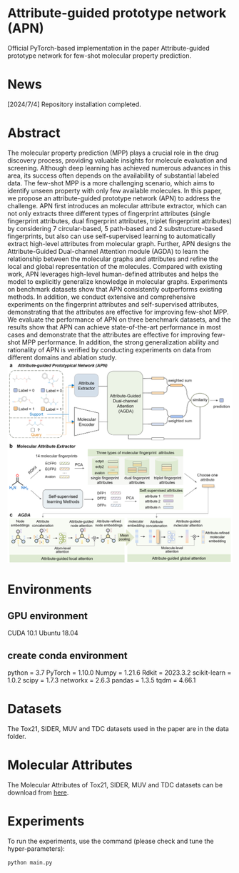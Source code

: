 # Attribute-guided prototype network (APN)
Official PyTorch-based implementation in the paper Attribute-guided prototype network for few-shot molecular property prediction.

# News
[2024/7/4] Repository installation completed.

# Abstract
The molecular property prediction (MPP) plays a crucial role in the drug discovery process, providing valuable insights for molecule evaluation and screening. Although deep learning has achieved numerous advances in this area, its success often depends on the availability of substantial labeled data. The few-shot MPP is a more challenging scenario, which aims to identify unseen property with only few available molecules. In this paper, we propose an attribute-guided prototype network (APN) to address the challenge. APN first introduces an molecular attribute extractor, which can not only extracts three different types of fingerprint attributes (single fingerprint attributes, dual fingerprint attributes, triplet fingerprint attributes) by considering 7 circular-based, 5 path-based and 2 substructure-based fingerprints, but also can use self-supervised learning to automatically extract high-level attributes from molecular graph. Further, APN designs the Attribute-Guided Dual-channel Attention module (AGDA) to learn the relationship between the molecular graphs and attributes and refine the local and global representation of the molecules. Compared with existing work, APN leverages high-level human-defined attributes and helps the model to explicitly generalize knowledge in molecular graphs. Experiments on benchmark datasets show that APN consistently outperforms existing methods. In addition, we conduct extensive and comprehensive experiments on the fingerprint attributes and self-supervised attributes, demonstrating that the attributes are effective for improving few-shot MPP. We evaluate the performance of APN on three benchmark datasets, and the results show that APN can achieve state-of-the-art performance in most cases and demonstrate that the attributes are effective for improving few-shot MPP performance. In addition, the strong generalization ability and rationality of APN is verified by conducting experiments on data from different domains and ablation study.
![image](https://github.com/hou29/few-shot-MPP/blob/main/APN.png)

# Environments
## GPU environment
CUDA 10.1
Ubuntu 18.04

## create conda environment
python = 3.7
PyTorch = 1.10.0
Numpy = 1.21.6
Rdkit = 2023.3.2
scikit-learn = 1.0.2
scipy = 1.7.3
networkx = 2.6.3 
pandas = 1.3.5
tqdm = 4.66.1 

# Datasets
The Tox21, SIDER, MUV and TDC datasets used in the paper are in the data folder.

# Molecular Attributes 
The Molecular Attributes of Tox21, SIDER, MUV and TDC datasets can be download from [here](https://drive.google.com/drive/folders/1hIJb-kVhUiSeoIchSLMFFcggRinmpMht?usp=sharing).

# Experiments
To run the experiments, use the command (please check and tune the hyper-parameters):
```
python main.py
```

